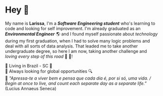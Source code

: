 # Hey 🖖

My name is **Larissa**, I'm a ***Software Engineering student*** who's learning to code and looking for self improvement. I'm already graduated as an ***Environmental Engineer*** 🌎 and I found myself passionate about *technology* during my first graduation, when I had to solve many logic problems and deal with all sorts of data analysis. That leaded me to take another undergraduate degree, so here I am now, taking another challenge and *loving every step of this road* 🖤 🤍!  

🔹 Living in Brazil - SC 📍
<br>
🔹 Always looking for global opportunities 🔍
<br>
🔹 *"Apressa-te a viver bem e pensa que cada dia é, por si só, uma vida. / Begin at once to live, and count each separate day as a separate life.”* (Lucius  Annaeus Seneca)
<br>
